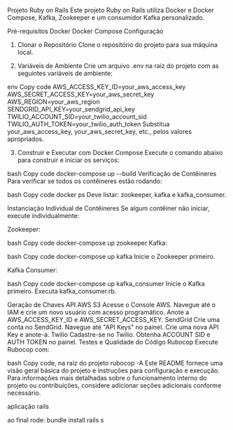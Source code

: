 Projeto Ruby on Rails
Este projeto Ruby on Rails utiliza Docker e Docker Compose, Kafka, Zookeeper e um consumidor Kafka personalizado.

Pré-requisitos
Docker
Docker Compose
Configuração
1. Clonar o Repositório
Clone o repositório do projeto para sua máquina local.

2. Variáveis de Ambiente
Crie um arquivo .env na raiz do projeto com as seguintes variáveis de ambiente:

env
Copy code
AWS_ACCESS_KEY_ID=your_aws_access_key
AWS_SECRET_ACCESS_KEY=your_aws_secret_key
AWS_REGION=your_aws_region
SENDGRID_API_KEY=your_sendgrid_api_key
TWILIO_ACCOUNT_SID=your_twilio_account_sid
TWILIO_AUTH_TOKEN=your_twilio_auth_token
Substitua your_aws_access_key, your_aws_secret_key, etc., pelos valores apropriados.

3. Construir e Executar com Docker Compose
Execute o comando abaixo para construir e iniciar os serviços:

bash
Copy code
docker-compose up --build
Verificação de Contêineres
Para verificar se todos os contêineres estão rodando:

bash
Copy code
docker ps
Deve listar: zookeeper, kafka e kafka_consumer.

Instanciação Individual de Contêineres
Se algum contêiner não iniciar, execute individualmente:

Zookeeper:

bash
Copy code
docker-compose up zookeeper
Kafka:

bash
Copy code
docker-compose up kafka
Inicie o Zookeeper primeiro.

Kafka Consumer:

bash
Copy code
docker-compose up kafka_consumer
Inicie o Kafka primeiro. Executa kafka_consumer.rb.

Geração de Chaves API
AWS S3
Acesse o Console AWS.
Navegue até o IAM e crie um novo usuário com acesso programático.
Anote a AWS_ACCESS_KEY_ID e AWS_SECRET_ACCESS_KEY.
SendGrid
Crie uma conta no SendGrid.
Navegue até "API Keys" no painel.
Crie uma nova API Key e anote-a.
Twilio
Cadastre-se no Twilio.
Obtenha ACCOUNT SID e AUTH TOKEN no painel.
Testes e Qualidade do Código
Rubocop
Execute Rubocop com:

bash
Copy code, na raiz do projeto
rubocop -A
Este README fornece uma visão geral básica do projeto e instruções para configuração e execução. Para informações mais detalhadas sobre o funcionamento interno do projeto ou contribuições, considere adicionar seções adicionais conforme necessário.

aplicação rails

ao final rode:
bundle install
rails s